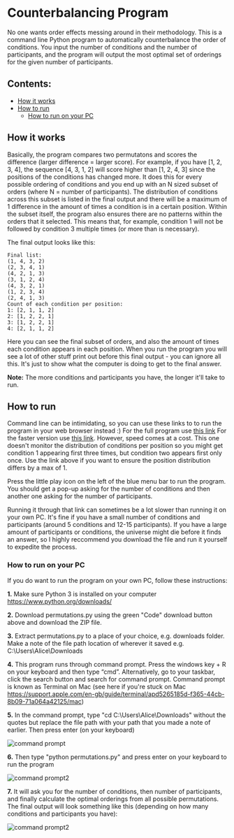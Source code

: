 # Counterbalancing Program
No one wants order effects messing around in their methodology. This is a command line Python program to automatically counterbalance the order of conditions. You input the number of conditions and the number of participants, and the program will output the most optimal set of orderings for the given number of participants.

## Contents:
  * [How it works](#how-it-works)
  * [How to run](#how-to-run)
    + [How to run on your PC](#how-to-run-on-your-pc)


## How it works
Basically, the program compares two permutatons and scores the difference (larger difference = larger score). For example, if you have [1, 2, 3, 4], the sequence [4, 3, 1, 2] will score higher than [1, 2, 4, 3] since the positions of the conditions has changed more. It does this for every possible ordering of conditions and you end up with an N sized subset of orders (where N = number of participants). The distribution of conditions across this subset is listed in the final output and there will be a maximum of 1 difference in the amount of times a condition is in a certain position. Within the subset itself, the program also ensures there are no patterns within the orders that it selected. This means that, for example, condition 1 will not be followed by condition 3 multiple times (or more than is necessary).

The final output looks like this:

```
Final list:
(1, 4, 3, 2)
(2, 3, 4, 1)
(4, 2, 1, 3)
(3, 1, 2, 4)
(4, 3, 2, 1)
(1, 2, 3, 4)
(2, 4, 1, 3)
Count of each condition per position:
1: [2, 1, 1, 2]
2: [1, 2, 2, 1]
3: [1, 2, 2, 1]
4: [2, 1, 1, 2]
```
Here you can see the final subset of orders, and also the amount of times each condition appears in each position.
When you run the program you will see a lot of other stuff print out before this final output - you can ignore all this. It's just to show what the computer is doing to get to the final answer.

**Note:** The more conditions and participants you have, the longer it'll take to run.

## How to run
Command line can be intimidating, so you can use these links to to run the program in your web browser instead :)
For the full program use [this link](https://py2.codeskulptor.org/#user48_IGMEb8Teln_1.py ) 
For the faster version use [this link](https://py2.codeskulptor.org/#user48_dSOzRVwd5r_0.py). However, speed comes at a cost. This one doesn't monitor the distribution of conditions per position so you might get condition 1 appearing first three times, but condition two appears first only once. Use the link above if you want to ensure the position distribution differs by a max of 1.

Press the little play icon on the left of the blue menu bar to run the program. You should get a pop-up asking for the number of conditions and then another one asking for the number of participants.

Running it through that link can sometimes be a lot slower than running it on your own PC. It's fine if you have a small number of conditions and participants (around 5 conditions and 12-15 participants). If you have a large amount of participants or conditions, the universe might die before it finds an answer, so I highly reccommend you download the file and run it yourself to expedite the process.

### How to run on your PC
If you do want to run the program on your own PC, follow these instructions:

**1.** Make sure Python 3 is installed on your computer https://www.python.org/downloads/

**2.** Download permutations.py using the green "Code" download button above and download the ZIP file.

**3.**  Extract permutations.py to a place of your choice, e.g. downloads folder. Make a note of the file path location of wherever it saved e.g. C:\Users\Alice\Downloads

**4.**  This program runs through command prompt. Press the windows key + R on your keyboard and then type “cmd”. Alternatively, go to your taskbar, click the search button and search for command prompt. Command prompt is known as Terminal on Mac (see here if you're stuck on Mac https://support.apple.com/en-gb/guide/terminal/apd5265185d-f365-44cb-8b09-71a064a42125/mac)

**5.**  In the command prompt, type "cd C:\Users\Alice\Downloads" without the quotes but replace the file path with your path that you made a note of earlier. Then press enter (on your keyboard)

![command prompt](https://i.ibb.co/mGd81ps/cmd1.png)

**6.**  Then type "python permutations.py" and press enter on your keyboard to run the program

![command prompt2](https://i.ibb.co/R3QzJ7M/cmd2.png)

**7.** It will ask you for the number of conditions, then number of participants, and finally calculate the optimal orderings from all possible permutations. The final output will look something like this (depending on how many conditions and participants you have):

![command prompt2](https://i.ibb.co/xqfxV5L/cmd3.png)
